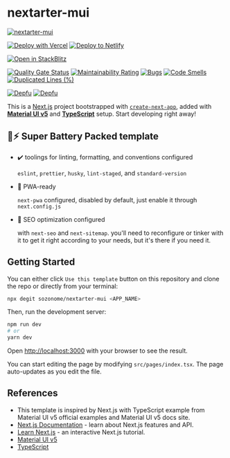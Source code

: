 # nextarter-mui

[![nextarter-mui](https://socialify.git.ci/sozonome/nextarter-mui/image?language=1&logo=https%3A%2F%2Fmui.com%2Fstatic%2Flogo_raw.svg&owner=1&stargazers=1&theme=Dark)](https://github.com/sozonome/nextarter-mui)

[![Deploy with Vercel](https://vercel.com/button)](https://vercel.com/import/git?s=https://github.com/sozonome/nextarter-mui) [![Deploy to Netlify](https://www.netlify.com/img/deploy/button.svg)](https://app.netlify.com/start/deploy?repository=https://github.com/sozonome/nextarter-mui)

[![Open in StackBlitz](https://developer.stackblitz.com/img/open_in_stackblitz.svg)](https://stackblitz.com/github/sozonome/nextarter-mui)

[![Quality Gate Status](https://sonarcloud.io/api/project_badges/measure?project=sozonome_nextarter-mui&metric=alert_status)](https://sonarcloud.io/dashboard?id=sozonome_nextarter-mui) [![Maintainability Rating](https://sonarcloud.io/api/project_badges/measure?project=sozonome_nextarter-mui&metric=sqale_rating)](https://sonarcloud.io/dashboard?id=sozonome_nextarter-mui) [![Bugs](https://sonarcloud.io/api/project_badges/measure?project=sozonome_nextarter-mui&metric=bugs)](https://sonarcloud.io/dashboard?id=sozonome_nextarter-mui) [![Code Smells](https://sonarcloud.io/api/project_badges/measure?project=sozonome_nextarter-mui&metric=code_smells)](https://sonarcloud.io/dashboard?id=sozonome_nextarter-mui) [![Duplicated Lines (%)](https://sonarcloud.io/api/project_badges/measure?project=sozonome_nextarter-mui&metric=duplicated_lines_density)](https://sonarcloud.io/dashboard?id=sozonome_nextarter-mui)

[![Depfu](https://badges.depfu.com/badges/0dd6a7332ec881713f0415bc3c9b79cd/overview.svg)](https://depfu.com/github/sozonome/nextarter-mui?project_id=32143) [![Depfu](https://badges.depfu.com/badges/0dd6a7332ec881713f0415bc3c9b79cd/count.svg)](https://depfu.com/github/sozonome/nextarter-mui?project_id=32143)

This is a [Next.js](https://nextjs.org/) project bootstrapped with [`create-next-app`](https://github.com/vercel/next.js/tree/canary/packages/create-next-app), added with [**Material UI v5**](https://mui.com) and [**TypeScript**](https://www.typescriptlang.org) setup.
Start developing right away!

## 🔋⚡ Super Battery Packed template

- ✔️ toolings for linting, formatting, and conventions configured

  `eslint`, `prettier`, `husky`, `lint-staged`, and `standard-version`

- 📱 PWA-ready

  `next-pwa` configured, disabled by default, just enable it through `next.config.js`

- 🔎 SEO optimization configured

  with `next-seo` and `next-sitemap`. you'll need to reconfigure or tinker with it to get it right according to your needs, but it's there if you need it.

## Getting Started

You can either click `Use this template` button on this repository and clone the repo or directly from your terminal:

```bash
npx degit sozonome/nextarter-mui <APP_NAME>
```

Then, run the development server:

```bash
npm run dev
# or
yarn dev
```

Open [http://localhost:3000](http://localhost:3000) with your browser to see the result.

You can start editing the page by modifying `src/pages/index.tsx`. The page auto-updates as you edit the file.

## References

- This template is inspired by Next.js with TypeScript example from Material UI v5 official examples and Material UI v5 docs site.
- [Next.js Documentation](https://nextjs.org/docs) - learn about Next.js features and API.
- [Learn Next.js](https://nextjs.org/learn) - an interactive Next.js tutorial.
- [Material UI v5](https://mui.com)
- [TypeScript](https://www.typescriptlang.org)
